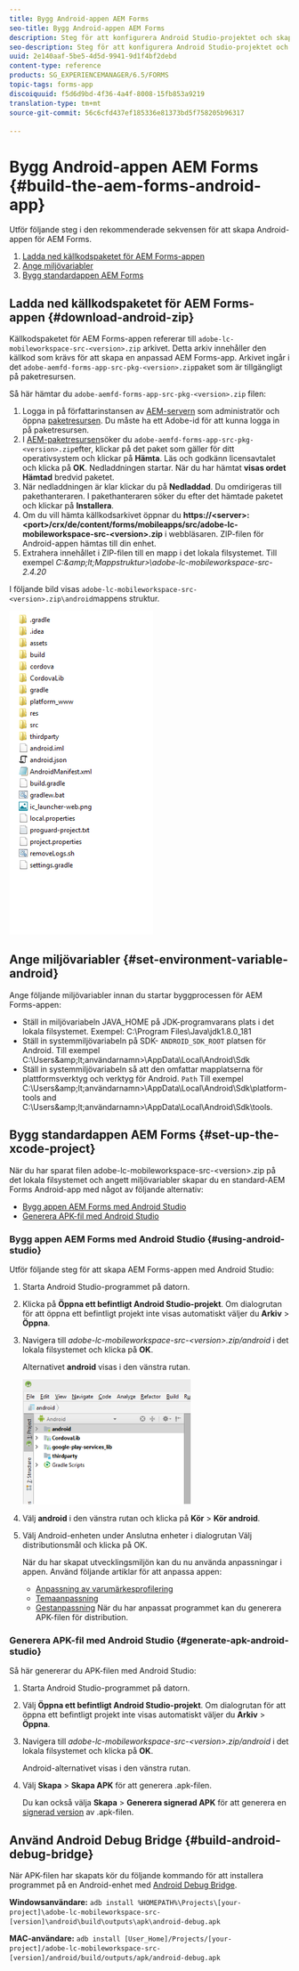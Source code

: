 ```yaml
---
title: Bygg Android-appen AEM Forms
seo-title: Bygg Android-appen AEM Forms
description: Steg för att konfigurera Android Studio-projektet och skapa APK-filen för AEM Forms-appen för Android
seo-description: Steg för att konfigurera Android Studio-projektet och skapa APK-filen för AEM Forms-appen för Android
uuid: 2e140aaf-5be5-4d5d-9941-9d1f4bf2debd
content-type: reference
products: SG_EXPERIENCEMANAGER/6.5/FORMS
topic-tags: forms-app
discoiquuid: f5d6d9bd-4f36-4a4f-8008-15fb853a9219
translation-type: tm+mt
source-git-commit: 56c6cfd437ef185336e81373bd5f758205b96317

---
```



# Bygg Android-appen AEM Forms {#build-the-aem-forms-android-app}

Utför följande steg i den rekommenderade sekvensen för att skapa Android-appen för AEM Forms.

1. [Ladda ned källkodspaketet för AEM Forms-appen](/help/forms/using/setup-eclipse-project-build-installer.md#main-pars-header-277929160)
1. [Ange miljövariabler](/help/forms/using/setup-eclipse-project-build-installer.md#main-pars-header-111803610)
1. [Bygg standardappen AEM Forms](/help/forms/using/setup-eclipse-project-build-installer.md#main-pars-heading-0)

## Ladda ned källkodspaketet för AEM Forms-appen {#download-android-zip}

Källkodspaketet för AEM Forms-appen refererar till `adobe-lc-mobileworkspace-src-<version>.zip` arkivet. Detta arkiv innehåller den källkod som krävs för att skapa en anpassad AEM Forms-app. Arkivet ingår i det `adobe-aemfd-forms-app-src-pkg-<version>.zip`paket som är tillgängligt på paketresursen.

Så här hämtar du `adobe-aemfd-forms-app-src-pkg-<version>.zip` filen:

1. Logga in på författarinstansen av [AEM-servern](http://localhost:4502/) som administratör och öppna [paketresursen](http://localhost:4502/crx/packageshare). Du måste ha ett Adobe-id för att kunna logga in på paketresursen.
1. I [AEM-paketresursen](http://localhost:4502/crx/packageshare/login.html)söker du `adobe-aemfd-forms-app-src-pkg-<version>.zip`efter, klickar på det paket som gäller för ditt operativsystem och klickar på **Hämta**. Läs och godkänn licensavtalet och klicka på **OK**. Nedladdningen startar. När du har hämtat **visas ordet Hämtad** bredvid paketet.
1. När nedladdningen är klar klickar du på **Nedladdad**. Du omdirigeras till pakethanteraren. I pakethanteraren söker du efter det hämtade paketet och klickar på **Installera**.
1. Om du vill hämta källkodsarkivet öppnar du **https://&lt;server>:&lt;port>/crx/de/content/forms/mobileapps/src/adobe-lc-mobileworkspace-src-&lt;version>.zip** i webbläsaren. ZIP-filen för Android-appen hämtas till din enhet.
1. Extrahera innehållet i ZIP-filen till en mapp i det lokala filsystemet. Till exempel *C:\&amp;lt;Mappstruktur>\adobe-lc-mobileworkspace-src-2.4.20*

I följande bild visas `adobe-lc-mobileworkspace-src-<version>.zip\android`mappens struktur.

![zip_android_folder_structure](assets/zip_android_folder_structure.png)

## Ange miljövariabler {#set-environment-variable-android}

Ange följande miljövariabler innan du startar byggprocessen för AEM Forms-appen:

* Ställ in miljövariabeln JAVA_HOME på JDK-programvarans plats i det lokala filsystemet. Exempel: C:\Program Files\Java\jdk1.8.0_181
* Ställ in systemmiljövariabeln på SDK- `ANDROID_SDK_ROOT` platsen för Android. Till exempel C:\Users\&amp;lt;användarnamn>\AppData\Local\Android\Sdk
* Ställ in systemmiljövariabeln så att den omfattar mapplatserna för plattformsverktyg och verktyg för Android. `Path` Till exempel C:\Users\&amp;lt;användarnamn>\AppData\Local\Android\Sdk\platform-tools and C:\Users\&amp;lt;användarnamn>\AppData\Local\Android\Sdk\tools.

## Bygg standardappen AEM Forms {#set-up-the-xcode-project}

När du har sparat filen adobe-lc-mobileworkspace-src-&lt;version>.zip på det lokala filsystemet och angett miljövariabler skapar du en standard-AEM Forms Android-app med något av följande alternativ:

* [Bygg appen AEM Forms med Android Studio](/help/forms/using/setup-eclipse-project-build-installer.md#main-pars-header-1347434739)
* [Generera APK-fil med Android Studio](/help/forms/using/setup-eclipse-project-build-installer.md#main-pars-header-0)

### Bygg appen AEM Forms med Android Studio {#using-android-studio}

Utför följande steg för att skapa AEM Forms-appen med Android Studio:

1. Starta Android Studio-programmet på datorn.
1. Klicka på **Öppna ett befintligt Android Studio-projekt**. Om dialogrutan för att öppna ett befintligt projekt inte visas automatiskt väljer du **Arkiv** > **Öppna**.
1. Navigera till *adobe-lc-mobileworkspace-src-&lt;version>.zip/android* i det lokala filsystemet och klicka på **OK**.

   Alternativet **android** visas i den vänstra rutan.

   ![android_folder_studio](assets/android_folder_studio.png)

1. Välj **android** i den vänstra rutan och klicka på **Kör** > **Kör android**.
1. Välj Android-enheten under Anslutna enheter i dialogrutan Välj distributionsmål och klicka på OK.

   När du har skapat utvecklingsmiljön kan du nu använda anpassningar i appen. Använd följande artiklar för att anpassa appen:

   * [Anpassning av varumärkesprofilering](/help/forms/using/branding-customization.md)
   * [Temaanpassning](/help/forms/using/theme-customization.md)
   * [Gestanpassning](/help/forms/using/gesture-customization.md)
   När du har anpassat programmet kan du generera APK-filen för distribution.

### Generera APK-fil med Android Studio {#generate-apk-android-studio}

Så här genererar du APK-filen med Android Studio:

1. Starta Android Studio-programmet på datorn.
1. Välj **Öppna ett befintligt Android Studio-projekt**. Om dialogrutan för att öppna ett befintligt projekt inte visas automatiskt väljer du **Arkiv** > **Öppna**.
1. Navigera till *adobe-lc-mobileworkspace-src-&lt;version>.zip/android* i det lokala filsystemet och klicka på **OK**.

   Android-alternativet visas i den vänstra rutan.

1. Välj **Skapa** > **Skapa APK** för att generera .apk-filen.

   Du kan också välja **Skapa** > **Generera signerad APK** för att generera en [signerad version](https://developer.android.com/studio/publish/app-signing) av .apk-filen.

## Använd Android Debug Bridge {#build-android-debug-bridge}

När APK-filen har skapats kör du följande kommando för att installera programmet på en Android-enhet med [Android Debug Bridge](https://developer.android.com/tools/help/adb.html).

**Windowsanvändare:** `adb install %HOMEPATH%\Projects\[your-project]\adobe-lc-mobileworkspace-src-[version]\android\build\outputs\apk\android-debug.apk`

**MAC-användare:** `adb install [User_Home]/Projects/[your-project]/adobe-lc-mobileworkspace-src-[version]/android/build/outputs/apk/android-debug.apk`
